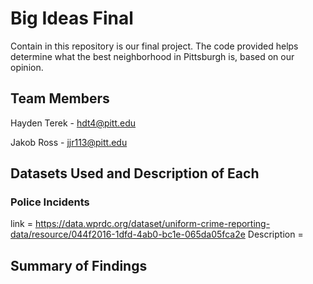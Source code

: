 # Big Ideas Final
Contain in this repository is our final project. The code provided helps determine what the best neighborhood in Pittsburgh is, based on our opinion.

## Team Members
Hayden Terek - hdt4@pitt.edu

Jakob Ross - jjr113@pitt.edu

## Datasets Used and Description of Each
### Police Incidents
link = https://data.wprdc.org/dataset/uniform-crime-reporting-data/resource/044f2016-1dfd-4ab0-bc1e-065da05fca2e
Description = 
## Summary of Findings
